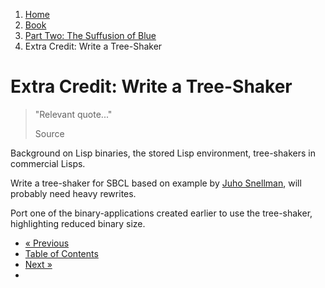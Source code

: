 <ol class="breadcrumb">
  <li><a href="/">Home</a></li>
  <li><a href="/book/">Book</a></li>
  <li><a href="/book/2-0-0-overview/">Part Two: The Suffusion of Blue</a></li>
  <li class="active">Extra Credit: Write a Tree-Shaker</li>
</ol>

# Extra Credit: Write a Tree-Shaker

> "Relevant quote..."
> <footer>Source</footer>

Background on Lisp binaries, the stored Lisp environment, tree-shakers in commercial Lisps.

Write a tree-shaker for SBCL based on example by [Juho Snellman](http://jsnell.iki.fi/blog/archive/2005-07-06.html), will probably need heavy rewrites.

Port one of the binary-applications created earlier to use the tree-shaker, highlighting reduced binary size.

<ul class="pager">
  <li class="previous"><a href="/book/">&laquo; Previous</a></li>
  <li><a href="/book/">Table of Contents</a></li>
  <li class="next"><a href="/book/">Next &raquo;</a><li>
</ul>

